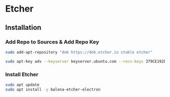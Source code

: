 # Etcher

## Installation

### Add Repo to Sources & Add Repo Key

``` sh
sudo add-apt-repository "deb https://deb.etcher.io stable etcher"
```

``` sh
sudo apt-key adv --keyserver keyserver.ubuntu.com --recv-keys 379CE192D401AB61
```

### Install Etcher

``` sh
sudo apt update
sudo apt install -y balena-etcher-electron
```
